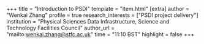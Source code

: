 +++
title = "Introduction to PSDI"
template = "item.html"
[extra]
author = "Wenkai Zhang"
profile = true
research_interests = ["PSDI project delivery"]
institution = "Physical Sciences Data Infrastructure, Science and Technology Facilities Council"
author_url = "mailto:wenkai.zhang@stfc.ac.uk"
time = "11:10 BST"
highlight = false
+++
